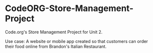# CodeORG-Store-Management-Project
Code.org's Store Management Project for Unit 2.

Use case: A website or mobile app created so that customers can order their food online from Brandon's Italian Restaurant.
